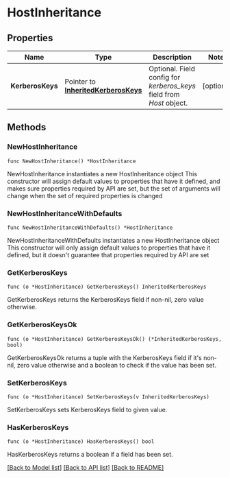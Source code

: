 # HostInheritance

## Properties

Name | Type | Description | Notes
------------ | ------------- | ------------- | -------------
**KerberosKeys** | Pointer to [**InheritedKerberosKeys**](InheritedKerberosKeys.md) | Optional. Field config for _kerberos_keys_ field from _Host_ object. | [optional] 

## Methods

### NewHostInheritance

`func NewHostInheritance() *HostInheritance`

NewHostInheritance instantiates a new HostInheritance object
This constructor will assign default values to properties that have it defined,
and makes sure properties required by API are set, but the set of arguments
will change when the set of required properties is changed

### NewHostInheritanceWithDefaults

`func NewHostInheritanceWithDefaults() *HostInheritance`

NewHostInheritanceWithDefaults instantiates a new HostInheritance object
This constructor will only assign default values to properties that have it defined,
but it doesn't guarantee that properties required by API are set

### GetKerberosKeys

`func (o *HostInheritance) GetKerberosKeys() InheritedKerberosKeys`

GetKerberosKeys returns the KerberosKeys field if non-nil, zero value otherwise.

### GetKerberosKeysOk

`func (o *HostInheritance) GetKerberosKeysOk() (*InheritedKerberosKeys, bool)`

GetKerberosKeysOk returns a tuple with the KerberosKeys field if it's non-nil, zero value otherwise
and a boolean to check if the value has been set.

### SetKerberosKeys

`func (o *HostInheritance) SetKerberosKeys(v InheritedKerberosKeys)`

SetKerberosKeys sets KerberosKeys field to given value.

### HasKerberosKeys

`func (o *HostInheritance) HasKerberosKeys() bool`

HasKerberosKeys returns a boolean if a field has been set.


[[Back to Model list]](../README.md#documentation-for-models) [[Back to API list]](../README.md#documentation-for-api-endpoints) [[Back to README]](../README.md)


